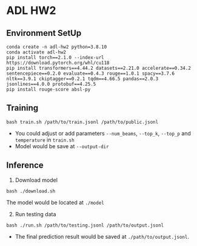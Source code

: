 # ADL HW2

## Environment SetUp
```
conda create -n adl-hw2 python=3.8.10
conda activate adl-hw2
pip install torch==2.1.0 --index-url https://download.pytorch.org/whl/cu118
pip install transformers==4.44.2 datasets==2.21.0 accelerate==0.34.2 sentencepiece==0.2.0 evaluate==0.4.3 rouge==1.0.1 spacy==3.7.6 nltk==3.9.1 ckiptagger==0.2.1 tqdm==4.66.5 pandas==2.0.3 jsonlines==4.0.0 protobuf==4.25.5
pip install rouge-score absl-py
```

## Training
```
bash train.sh /path/to/train.jsonl /path/to/public.jsonl
```
* You could adjust or add parameters `--num_beams`, `--top_k`, `--top_p` and `temperature` in `train.sh`
* Model would be save at `--output-dir`

## Inference
1. Download model
```
bash ./download.sh
```
The model would be located at `./model`

2. Run testing data
```
bash ./run.sh /path/to/testing.jsonl /path/to/output.jsonl
```
* The final prediction result would be saved at `./path/to/output.jsonl`.